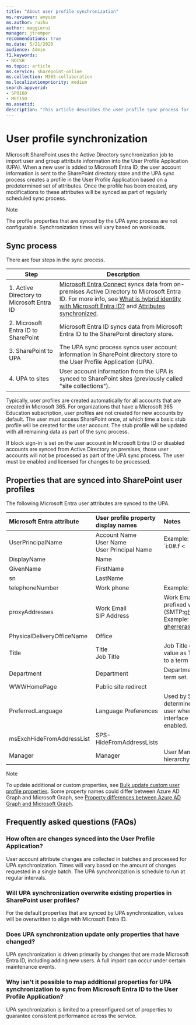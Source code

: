 ```yaml
---
title: "About user profile synchronization"
ms.reviewer: amysim
ms.author: ruihu
author: maggierui
manager: jtremper
recommendations: true
ms.date: 5/21/2020
audience: Admin
f1.keywords:
- NOCSH
ms.topic: article
ms.service: sharepoint-online
ms.collection: M365-collaboration
ms.localizationpriority: medium
search.appverid:
- SPO160
- MET150
ms.assetid:
description: "This article describes the user profile sync process for SharePoint in Microsoft 365, and the properties that are synced into user profiles."
---
```


# User profile synchronization

Microsoft SharePoint uses the Active Directory synchronization job to import user and group attribute information into the User Profile Application (UPA). When a new user is added to Microsoft Entra ID, the user account information is sent to the SharePoint directory store and the UPA sync process creates a profile in the User Profile Application based on a predetermined set of attributes. Once the profile has been created, any modifications to these attributes will be synced as part of regularly scheduled sync process.

> [!NOTE]
> The profile properties that are synced by the UPA sync process are not configurable. Synchronization times will vary based on workloads.

## Sync process

There are four steps in the sync process.

|Step|Description|
|---|---|
|1. Active Directory to Microsoft Entra ID | [Microsoft Entra Connect](/azure/active-directory/hybrid/how-to-connect-sync-whatis) syncs data from on-premises Active Directory to Microsoft Entra ID. For more info, see [What is hybrid identity with Microsoft Entra ID?](/azure/active-directory/hybrid/whatis-hybrid-identity) and [Attributes synchronized](/azure/active-directory/hybrid/reference-connect-sync-attributes-synchronized#sharepoint-online).|
|2. Microsoft Entra ID to SharePoint | Microsoft Entra ID syncs data from Microsoft Entra ID to the SharePoint directory store.|
|3. SharePoint to UPA | The UPA sync process syncs user account information in SharePoint directory store to the User Profile Application (UPA).|
|4. UPA to sites|User account information from the UPA is synced to SharePoint sites (previously called "site collections").|

Typically, user profiles are created automatically for all accounts that are created in Microsoft 365. For organizations that have a Microsoft 365 Education subscription, user profiles are not created for new accounts by default. The user must access SharePoint once, at which time a basic stub profile will be created for the user account. The stub profile will be updated with all remaining data as part of the sync process.

If block sign-in is set on the user account in Microsoft Entra ID or disabled accounts are synced from Active Directory on premises, those user accounts will not be processed as part of the UPA sync process. The user must be enabled and licensed for changes to be processed.

## Properties that are synced into SharePoint user profiles

The following Microsoft Entra user attributes are synced to the UPA.

|Microsoft Entra attribute|User profile property display names|Notes|Sync to sites|
|:-------|:-------|:-------|:-------|
|UserPrincipalName|Account Name </br> User Name </br> User Principal Name|Example: </br> `i:0#.f <|> membership <|>` gherrera@contoso.com </br> gherrera@contoso.com|Yes|
|DisplayName|Name||Yes|
|GivenName|FirstName||Yes|
|sn|LastName||Yes|
|telephoneNumber|Work phone|Example: (123) 456-7890|Yes|
|proxyAddresses|Work Email </br> SIP Address|Work Email is set to the value prefixed with SMTP. (SMTP:gherrera@contoso.com) </br> Example: gherrera@contoso.com|Yes|
|PhysicalDeliveryOfficeName|Office||Yes|
|Title|Title </br> Job Title|Job Title contains the same value as Title and is connected to a term set.|Yes|
|Department|Department|Department is connected to a term set.|Yes|
|WWWHomePage|Public site redirect||No|
|PreferredLanguage|Language Preferences|Used by SharePoint to determine language for the user when the multilingual user interface (MUI) feature is enabled.|Yes|
|msExchHideFromAddressList|SPS-HideFromAddressLists||No|
|Manager|Manager|User Manager for organization hierarchy|Yes|

> [!NOTE]
> To update additional or custom properties, see [Bulk update custom user profile properties](/sharepoint/dev/solution-guidance/bulk-user-profile-update-api-for-sharepoint-online).
> Some property names could differ between Azure AD Graph and Microsoft Graph, see [Property differences between Azure AD Graph and Microsoft Graph](/graph/migrate-azure-ad-graph-property-differences).

## Frequently asked questions (FAQs)

### How often are changes synced into the User Profile Application?

User account attribute changes are collected in batches and processed for UPA synchronization. Times will vary based on the amount of changes requested in a single batch. The UPA synchronization is schedule to run at regular intervals.

### Will UPA synchronization overwrite existing properties in SharePoint user profiles?

For the default properties that are synced by UPA synchronization, values will be overwritten to align with Microsoft Entra ID.

### Does UPA synchronization update only properties that have changed?

UPA synchronization is driven primarily by changes that are made Microsoft Entra ID, including adding new users. A full import can occur under certain maintenance events.

<a name='why-isnt-it-possible-to-map-additional-properties-for-upa-synchronization-to-sync-from-azure-ad-to-the-user-profile-application'></a>

### Why isn't it possible to map additional properties for UPA synchronization to sync from Microsoft Entra ID to the User Profile Application?

UPA synchronization is limited to a preconfigured set of properties to guarantee consistent performance across the service.
